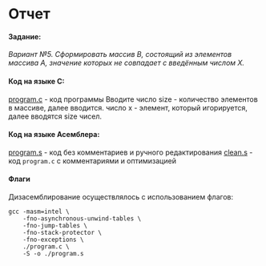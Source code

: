 # Отчет

#### Задание:
*Вариант №5. Сформировать массив B, состоящий из элементов массива А, значение которых не совпадает с введённым числом X.*   

#### Код на языке С:
[program.c](https://github.com/1rlan/csaihw/blob/master/homework%20%E2%84%961/program.c)  - код программы
Вводите число size - количество элементов в массиве, далее вводится. число x - элемент, который игорируется, далее вводятся size чисел. 

#### Код на языке Асемблера:
[program.s](https://github.com/1rlan/csaihw/blob/master/homework%20%E2%84%961/program.s) - код без комментариев и ручного редактирования
[clean.s](https://github.com/1rlan/csaihw/blob/master/homework%20%E2%84%961/clean.s) - код  ```program.c```  c комментариями и оптимизацией


#### Флаги 
Дизасемблирование осуществлялось с использованием флагов:
```terminal
gcc -masm=intel \
    -fno-asynchronous-unwind-tables \
    -fno-jump-tables \
    -fno-stack-protector \
    -fno-exceptions \
    ./program.c \
    -S -o ./program.s
```


